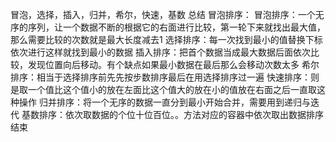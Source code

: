冒泡，选择，插入，归并，希尔，快速，基数  总结
冒泡排序：
  冒泡排序：一个无序的序列，让一个数据不断的根据它的右面进行比较，第一轮下来就找出最大值，那么需要比较的次数就是最大长度减去1
  选择排序：每一次找到最小的值替换下标依次进行这样就找到最小的数据
  插入排序：把首个数据当成最大数据后面依次比较，发现位置向后移动。有个缺点如果最小数据在最后那么会移动次数太多
  希尔排序：相当于选择排序前先先按步数排序最后在用选择排序过一遍
  快速排序：则是取一个值比这个值小的放在左面比这个值大的放在小的值放在右面之后一直取这种操作
  归并排序：将一个无序的数据一直分到最小开始合并，需要用到递归与迭代
  基数排序：依次取数据的个位十位百位。。方法对应的容器中依次取出数据排序结束
